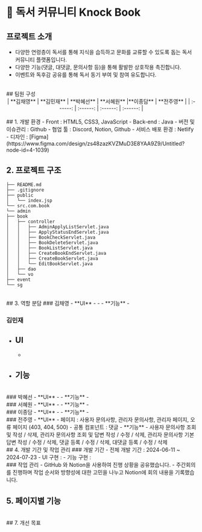 # 📖 독서 커뮤니티 Knock Book 

## 프로젝트 소개
  - 다양한 연령층이 독서를 통해 지식을 습득하고 문화를 교류할 수 있도록 돕는 독서 커뮤니티 플랫폼입니다.
  - 다양한 기능(댓글, 대댓글, 문의사항 등)을 통해 활발한 상호작용 촉진합니다.
  - 이벤트와 독후감 공유를 통해 독서 동기 부여 및 참여 유도합니다.
<br>
## 팀원 구성
<div align="center">
| **김채영** | **김민재** | **박혜선** | **서혜원** |**이종담** | **전주영** |
| :------: |  :------: | :------: | :------: |
</div>
<br>
## 1. 개발 환경
- Front : HTML5, CSS3, JavaScript
- Back-end : Java
- 버전 및 이슈관리 : Github
- 협업 툴 : Discord, Notion, Github
- 서비스 배포 환경 : Netlify
- 디자인 : [Figma](https://www.figma.com/design/zs48zazKVZMuD3E8YAA9Z9/Untitled?node-id=4-1039)
<br>

## 2. 프로젝트 구조
```
├── README.md
├── .gitignore
├── public
│   └── index.jsp
└── src.com.book
└── admin
├── book
│   ├── controller
│   │   ├── AdminApplyListServlet.java
│   │   ├── ApplyStatusEndServlet.java
│   │   ├── BookCheckServlet.java
│   │   ├── BookDeleteServlet.java
│   │   ├── BookListServlet.java
│   │   ├── CreateBookEndServlet.java
│   │   ├── CreateBookServlet.java
│   │   └── EditBookServlet.java
│   ├── dao
│   └── vo
├── event
└── sg
```
<br>
## 3. 역할 분담
### 김채영
- **UI**
    - 
    - 
- **기능**
    - 
<br>
    
### 김민재
- **UI**
    - 
    - 
- **기능**
    - 
<br>
### 박혜선
- **UI**
    - 
- **기능**
    - 
<br>
### 서혜원
- **UI**
    - 
- **기능**
    - 
<br>
### 이종담
- **UI**
    - 
- **기능**
    - 
<br>
### 전주영
- **UI**
    - 페이지 : 사용자 문의사항, 관리자 문의사항, 관리자 페이지, 오류 페이지 (403, 404, 500)
    - 공통 컴포넌트 : 댓글
- **기능**
    - 사용자 문의사항 조회 및 작성 / 삭제, 관리자 문의사항 조회 및 답변 작성 / 수정 / 삭제, 관리자 문의사항 기본 답변 작성 / 수정 / 삭제, 댓글 등록 / 수정 / 삭제, 대댓글 등록 / 수정 / 삭제
<br>
## 4. 개발 기간 및 작업 관리
### 개발 기간
- 전체 개발 기간 : 2024-06-11 ~ 2024-07-23
- UI 구현 : 
- 기능 구현 : 
<br>
### 작업 관리
- GitHub 와 Notion을 사용하여 진행 상황을 공유했습니다.
- 주간회의를 진행하며 작업 순서와 방향성에 대한 고민을 나누고 Notion에 회의 내용을 기록했습니다.
<br>

## 5. 페이지별 기능

<br>
## 7. 개선 목표

<br>
